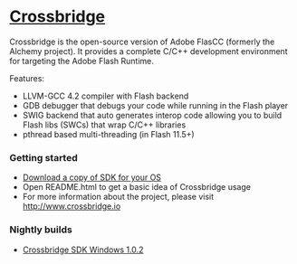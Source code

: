 # [Crossbridge](http://www.crossbridge.io) 

Crossbridge is the open-source version of Adobe FlasCC (formerly the Alchemy project). 
It provides a complete C/C++ development environment for targeting the Adobe Flash Runtime.  

Features:

* LLVM-GCC 4.2 compiler with Flash backend
* GDB debugger that debugs your code while running in the Flash player
* SWIG backend that auto generates interop code allowing you to build Flash libs (SWCs) that wrap C/C++ libraries
* pthread based multi-threading (in Flash 11.5+)

### Getting started

* [Download a copy of SDK for your OS](http://sourceforge.net/projects/crossbridge/files/)
* Open README.html to get a basic idea of Crossbridge usage
* For more information about the project, please visit http://www.crossbridge.io

### Nightly builds

* [Crossbridge SDK Windows 1.0.2](https://dl.dropboxusercontent.com/u/1375050/cb_master_sdk-win.zip)
